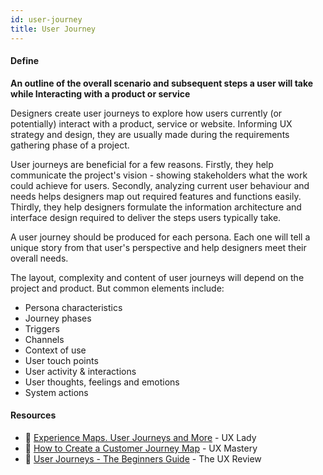 ```yaml
---
id: user-journey
title: User Journey
---
```


<!-- [![docs-source](https://img.shields.io/badge/SRC-UX%20Companion-blue)](https://play.google.com/store/apps/details?id=com.cyberduck.uxcompanion) -->

#### Define

**An outline of the overall scenario and subsequent steps a user will take while Interacting with a product or service**

Designers create user journeys to explore how users currently (or potentially) interact with a product, service or website. Informing UX strategy and design, they are usually made during the requirements gathering phase of a project.

User journeys are beneficial for a few reasons. Firstly, they help communicate the project's vision - showing stakeholders what the work could achieve for users. Secondly, analyzing current user behaviour and needs helps designers map out required features and functions easily. Thirdly, they help designers formulate the information architecture and interface design required to deliver the steps users typically take.

A user journey should be produced for each persona. Each one will tell a unique story from that user's perspective and help designers meet their overall needs.

The layout, complexity and content of user journeys will depend on the project and product. But common elements include:

* Persona characteristics
* Journey phases
* Triggers
* Channels
* Context of use
* User touch points
* User activity & interactions
* User thoughts, feelings and emotions
* System actions

#### Resources

* 📃 [Experience Maps. User Journeys and More](http://www.ux-lady.com/experience-maps-user-journey-and-more-exp-map-layout/) - UX Lady
* 📃 [How to Create a Customer Journey Map](https://uxmastery.com/how-to-create-a-customer-journey-map/) - UX Mastery
* 📃 [User Journeys - The Beginners Guide](http://theuxreview.co.uk/user-journeys-beginners-guide/) - The UX Review